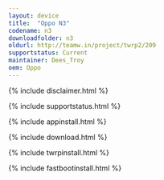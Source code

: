 ```yaml
---
layout: device
title:  "Oppo N3"
codename: n3
downloadfolder: n3
oldurl: http://teamw.in/project/twrp2/209
supportstatus: Current
maintainer: Dees_Troy
oem: Oppo
---
```


{% include disclaimer.html %}

{% include supportstatus.html %}

{% include appinstall.html %}

{% include download.html %}

{% include twrpinstall.html %}

{% include fastbootinstall.html %}

